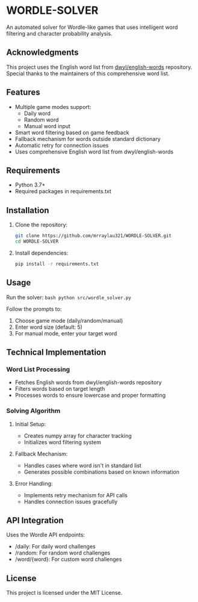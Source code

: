 # WORDLE-SOLVER

An automated solver for Wordle-like games that uses intelligent word filtering and character probability analysis.

## Acknowledgments

This project uses the English word list from [dwyl/english-words](https://github.com/dwyl/english-words) repository. Special thanks to the maintainers of this comprehensive word list.

## Features

- Multiple game modes support:
  - Daily word
  - Random word
  - Manual word input
- Smart word filtering based on game feedback
- Fallback mechanism for words outside standard dictionary
- Automatic retry for connection issues
- Uses comprehensive English word list from dwyl/english-words

## Requirements

- Python 3.7+
- Required packages in requirements.txt

## Installation

1. Clone the repository:
    ```bash
    git clone https://github.com/mrraylau321/WORDLE-SOLVER.git
    cd WORDLE-SOLVER
    ```

2. Install dependencies:
    ```bash
    pip install -r requirements.txt
    ```

## Usage

Run the solver:
    ```bash
    python src/wordle_solver.py
    ```

Follow the prompts to:
1. Choose game mode (daily/random/manual)
2. Enter word size (default: 5)
3. For manual mode, enter your target word

## Technical Implementation

### Word List Processing
- Fetches English words from dwyl/english-words repository
- Filters words based on target length
- Processes words to ensure lowercase and proper formatting

### Solving Algorithm
1. Initial Setup:
   - Creates numpy array for character tracking
   - Initializes word filtering system

2. Fallback Mechanism:
   - Handles cases where word isn't in standard list
   - Generates possible combinations based on known information

3. Error Handling:
   - Implements retry mechanism for API calls
   - Handles connection issues gracefully

## API Integration

Uses the Wordle API endpoints:
- /daily: For daily word challenges
- /random: For random word challenges
- /word/{word}: For custom word challenges

## License

This project is licensed under the MIT License.
